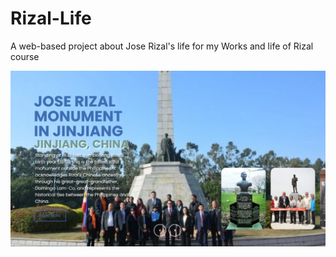 # Rizal-Life
A web-based project about Jose Rizal's life for my Works and life of Rizal course

![image alt](https://github.com/supertaaan/Rizal-Life/blob/ff8903ef027a1f4b10ea089b6b3702d5cb0358df/Screenshot%202025-07-01%20002824.png)
